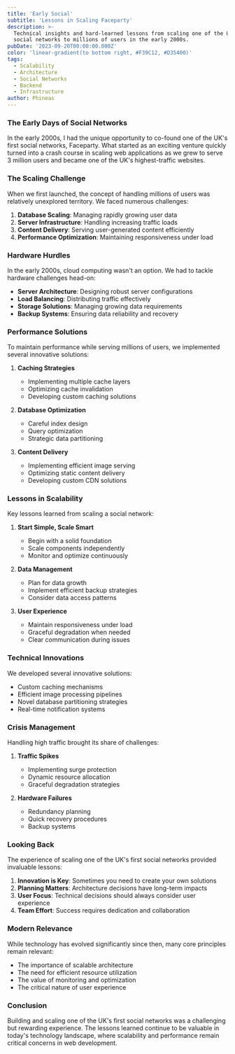 ```yaml
---
title: 'Early Social'
subtitle: 'Lessons in Scaling Faceparty'
description: >-
  Technical insights and hard-learned lessons from scaling one of the UK's first
  social networks to millions of users in the early 2000s.
pubDate: '2023-09-20T00:00:00.000Z'
color: 'linear-gradient(to bottom right, #F39C12, #D35400)'
tags:
  - Scalability
  - Architecture
  - Social Networks
  - Backend
  - Infrastructure
author: Phineas
---
```


### The Early Days of Social Networks

In the early 2000s, I had the unique opportunity to co-found one of the UK's first social networks, Faceparty. What started as an exciting venture quickly turned into a crash course in scaling web applications as we grew to serve 3 million users and became one of the UK's highest-traffic websites.

### The Scaling Challenge

When we first launched, the concept of handling millions of users was relatively unexplored territory. We faced numerous challenges:

1. **Database Scaling**: Managing rapidly growing user data
2. **Server Infrastructure**: Handling increasing traffic loads
3. **Content Delivery**: Serving user-generated content efficiently
4. **Performance Optimization**: Maintaining responsiveness under load

### Hardware Hurdles

In the early 2000s, cloud computing wasn't an option. We had to tackle hardware challenges head-on:

- **Server Architecture**: Designing robust server configurations
- **Load Balancing**: Distributing traffic effectively
- **Storage Solutions**: Managing growing data requirements
- **Backup Systems**: Ensuring data reliability and recovery

### Performance Solutions

To maintain performance while serving millions of users, we implemented several innovative solutions:

1. **Caching Strategies**
   - Implementing multiple cache layers
   - Optimizing cache invalidation
   - Developing custom caching solutions

2. **Database Optimization**
   - Careful index design
   - Query optimization
   - Strategic data partitioning

3. **Content Delivery**
   - Implementing efficient image serving
   - Optimizing static content delivery
   - Developing custom CDN solutions

### Lessons in Scalability

Key lessons learned from scaling a social network:

1. **Start Simple, Scale Smart**
   - Begin with a solid foundation
   - Scale components independently
   - Monitor and optimize continuously

2. **Data Management**
   - Plan for data growth
   - Implement efficient backup strategies
   - Consider data access patterns

3. **User Experience**
   - Maintain responsiveness under load
   - Graceful degradation when needed
   - Clear communication during issues

### Technical Innovations

We developed several innovative solutions:

- Custom caching mechanisms
- Efficient image processing pipelines
- Novel database partitioning strategies
- Real-time notification systems

### Crisis Management

Handling high traffic brought its share of challenges:

1. **Traffic Spikes**
   - Implementing surge protection
   - Dynamic resource allocation
   - Graceful degradation strategies

2. **Hardware Failures**
   - Redundancy planning
   - Quick recovery procedures
   - Backup systems

### Looking Back

The experience of scaling one of the UK's first social networks provided invaluable lessons:

1. **Innovation is Key**: Sometimes you need to create your own solutions
2. **Planning Matters**: Architecture decisions have long-term impacts
3. **User Focus**: Technical decisions should always consider user experience
4. **Team Effort**: Success requires dedication and collaboration

### Modern Relevance

While technology has evolved significantly since then, many core principles remain relevant:

- The importance of scalable architecture
- The need for efficient resource utilization
- The value of monitoring and optimization
- The critical nature of user experience

### Conclusion

Building and scaling one of the UK's first social networks was a challenging but rewarding experience. The lessons learned continue to be valuable in today's technology landscape, where scalability and performance remain critical concerns in web development.

